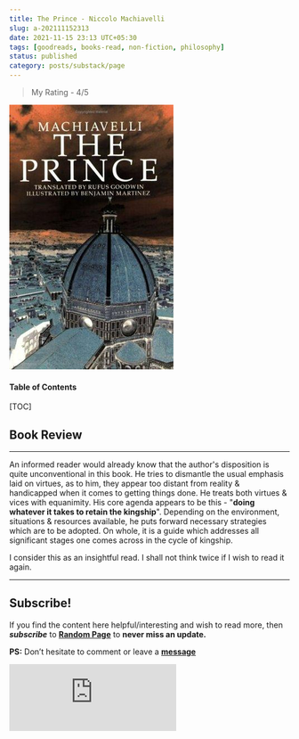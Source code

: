 ```yaml
---
title: The Prince - Niccolo Machiavelli
slug: a-202111152313
date: 2021-11-15 23:13 UTC+05:30
tags: [goodreads, books-read, non-fiction, philosophy]
status: published
category: posts/substack/page
---
```


> My Rating - 4/5

![](/images/The%20Prince%20-%20Niccolo%20Machiavelli.jpg)
<h4>Table of Contents</h4>
[TOC]

## Book Review
---
An informed reader would already know that the author's disposition is quite unconventional in this book. He tries to dismantle the usual emphasis laid on virtues, as to him, they appear too distant from reality & handicapped when it comes to getting things done. He treats both virtues & vices with equanimity. His core agenda appears to be this - "**doing whatever it takes to retain the kingship**". Depending on the environment, situations & resources available, he puts forward necessary strategies which are to be adopted. On whole, it is a guide which addresses all significant stages one comes across in the cycle of kingship.

I consider this as an insightful read. I shall not think twice if I wish to read it again. 

---
## Subscribe!
If you find the content here helpful/interesting and wish to read more, then _**subscribe**_ to [**Random Page**](https://randompage8.substack.com/) to **never miss an update.**

**PS:** Don’t hesitate to comment or leave a **[message](https://twitter.com/jeanbourgain8)**
<div class="row">
	<iframe src="https://randompage8.substack.com/embed" max-width="480" height="120" frameborder="0" scrolling="no" class="centred"></iframe>
	<br>
</div>

